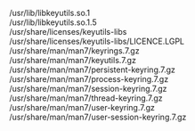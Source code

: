 /usr/lib/libkeyutils.so.1  
/usr/lib/libkeyutils.so.1.5  
/usr/share/licenses/keyutils-libs  
/usr/share/licenses/keyutils-libs/LICENCE.LGPL  
/usr/share/man/man7/keyrings.7.gz  
/usr/share/man/man7/keyutils.7.gz  
/usr/share/man/man7/persistent-keyring.7.gz  
/usr/share/man/man7/process-keyring.7.gz  
/usr/share/man/man7/session-keyring.7.gz  
/usr/share/man/man7/thread-keyring.7.gz  
/usr/share/man/man7/user-keyring.7.gz  
/usr/share/man/man7/user-session-keyring.7.gz  
